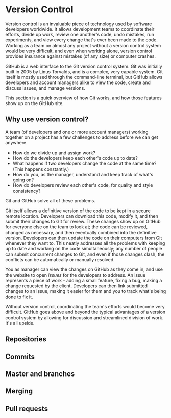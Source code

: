 # Version Control

Version control is an invaluable piece of technology used by software developers worldwide. It allows development teams to coordinate their efforts, divide up work, review one another's code, undo mistakes, run experiments, and view every change that's ever been made to the code. Working as a team on almost any project without a version control system would be very difficult, and even when working alone, version control provides insurance against mistakes (of any size) or computer crashes.

GitHub is a web interface to the Git version control system. Git was initially built in 2005 by Linus Torvalds, and is a complex, very capable system. Git itself is mostly used through the command-line terminal, but GitHub allows developers and account managers alike to view the code, create and discuss issues, and manage versions.

This section is a quick overview of how Git works, and how those features show up on the GitHub site.

## Why use version control?

A team (of developers and one or more account managers) working together on a project has a few challenges to address before we can get anywhere.
- How do we divide up and assign work?
- How do the developers keep each other's code up to date?
- What happens if two developers change the code at the same time?  (This happens constantly.)
- How do you, as the manager, understand and keep track of what's going on?
- How do developers review each other's code, for quality and style consistency?

Git and GitHub solve all of these problems.

Git itself allows a definitive version of the code to be kept in a secure remote location. Developers can download this code, modify it, and then submit their changes to Git for review. These changes show up on GitHub for everyone else on the team to look at; the code can be reviewed, changed as necessary, and then eventually combined into the definitive version. Developers can then update the code on their computers from Git whenever they want to. This neatly addresses all the problems with keeping up to date and working on the code simultaneously; any number of people can submit concurrent changes to Git, and even if those changes clash, the conflicts can be automatically or manually resolved.

You as manager can view the changes on GitHub as they come in, and use the website to open *issues* for the developers to address. An issue represents a piece of work - adding a small feature, fixing a bug, making a change requested by the client. Developers can then link submitted changes to an issue, making it easier for them and you to track what's being done to fix it.

Without version control, coordinating the team's efforts would become very difficult. GitHub goes above and beyond the typical advantages of a version control system by allowing for discussion and streamlined division of work. It's all upside.

## Repositories

## Commits

## Master and branches

## Merging

## Pull requests
